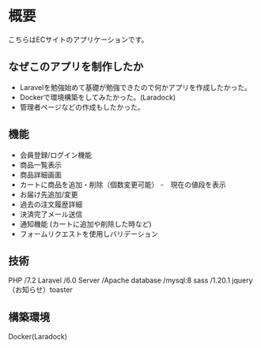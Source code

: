# 概要

こちらはECサイトのアプリケーションです。

## なぜこのアプリを制作したか
- Laravelを勉強始めて基礎が勉強できたので何かアプリを作成したかった。
- Dockerで環境構築をしてみたかった。(Laradock)
- 管理者ページなどの作成もしたかった。

## 機能

- 会員登録/ログイン機能
- 商品一覧表示
- 商品詳細画面
- カートに商品を追加・削除（個数変更可能）
-　現在の値段を表示
- お届け先追加/変更
- 過去の注文履歴詳細
- 決済完了メール送信
- 通知機能 (カートに追加や削除した時など)
- フォームリクエストを使用しバリデーション

 ## 技術
 PHP /7.2
Laravel /6.0
Server /Apache
database /mysql:8
sass /1.20.1
jquery （お知らせ）toaster

## 構築環境
Docker(Laradock)

